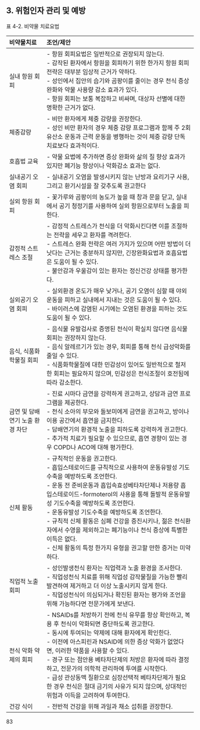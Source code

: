 ## 3. 위험인자 관리 및 예방

표 4-2. 비약물 치료요법

| 비약물치료         | 조언/제안                                                    |
| :------------------- | :----------------------------------------------------------- |
| 실내 항원 회피       | - 항원 회피요법은 일반적으로 권장되지 않는다.<br>- 감작된 환자에서 항원을 회피하기 위한 한가지 항원 회피 전략은 대부분 임상적 근거가 약하다.<br>- 성인에서 집안의 습기와 곰팡이를 줄이는 경우 천식 증상 완화와 약물 사용량 감소 효과가 있다.<br>- 항원 회피는 보통 복잡하고 비싸며, 대상자 선별에 대한 명확한 근거가 없다. |
| 체중감량             | - 비만 환자에게 체중 감량을 권장한다.<br>- 성인 비만 환자의 경우 체중 감량 프로그램과 함께 주 2회 유산소 운동과 근력 운동을 병행하는 것이 체중 감량 단독 치료보다 효과적이다. |
| 호흡법 교육          | - 약물 요법에 추가하면 증상 완화와 삶의 질 향상 효과가 있지만 폐기능 향상이나 악화감소 효과는 없다. |
| 실내공기 오염 회피   | - 실내공기 오염을 발생시키지 않는 난방과 요리기구 사용, 그리고 환기시설을 잘 갖추도록 권고한다 |
| 실외 항원 회피       | - 꽃가루와 곰팡이의 농도가 높을 때 창과 문을 닫고, 실내에서 공기 청정기를 사용하여 실외 항원으로부터 노출을 피한다. |
| 감정적 스트레스 조절 | - 감정적 스트레스가 천식을 더 악화시킨다면 이를 조절하는 전략을 세우고 환자를 격려한다.<br>- 스트레스 완화 전략은 여러 가지가 있으며 어떤 방법이 더 낫다는 근거는 충분하지 않지만, 긴장완화요법과 호흡요법은 도움이 될 수 있다.<br>- 불안감과 우울감이 있는 환자는 정신건강 상태를 평가한다. |
| 실외공기 오염 회피   | - 실외환경 온도가 매우 낮거나, 공기 오염이 심할 때 야외 운동을 피하고 실내에서 지내는 것은 도움이 될 수 있다.<br>- 바이러스에 감염된 시기에는 오염된 환경을 피하는 것도 도움이 될 수 있다. |
| 음식, 식품화학물질 회피 | - 음식물 유발검사로 증명된 천식이 확실치 않다면 음식물 회피는 권장하지 않는다.<br>- 음식 알레르기가 있는 경우, 회피를 통해 천식 급성악화를 줄일 수 있다.<br>- 식품화학물질에 대한 민감성이 있어도 일반적으로 철저한 회피는 필요하지 않으며, 민감성은 천식조절이 호전됨에 따라 감소한다. |
| 금연 및 담배연기 노출 환경 차단 | - 진료 시마다 금연을 강력하게 권고하고, 상담과 금연 프로그램을 제공한다.<br>- 천식 소아의 부모와 돌보미에게 금연을 권고하고, 방이나 이용 공간에서 흡연을 금지한다.<br>- 담배연기의 환경적 노출을 피하도록 강력하게 권고한다.<br>- 추가적 치료가 필요할 수 있으므로, 흡연 경향이 있는 경우 COPD나 ACO에 대해 평가한다. |
| 신체 활동            | - 규칙적인 운동을 권고한다.<br>- 흡입스테로이드를 규칙적으로 사용하여 운동유발성 기도수축을 예방하도록 조언한다.<br>- 운동 전 준비운동과 흡입속효성베타차단제나 저용량 흡입스테로이드-formoterol의 사용을 통해 돌발적 운동유발성 기도수축을 예방하도록 조언한다.<br>- 운동유발성 기도수축을 예방하도록 조언한다.<br>- 규칙적 신체 활동은 심폐 건강을 증진시키나, 젊은 천식환자에서 수영을 제외하고는 폐기능이나 천식 증상에 특별한 이득은 없다.<br>- 신체 활동의 특정 한가지 유형을 권고할 만한 증거는 미약하다. |
| 직업적 노출 회피     | - 성인발생천식 환자는 직업력과 노출 환경을 조사한다.<br>- 직업성천식 치료를 위해 직업성 감작물질을 가능한 빨리 발견하여 제거하고 더 이상 노출시키지 않게 한다.<br>- 직업성천식이 의심되거나 확진된 환자는 평가와 조언을 위해 가능하다면 전문가에게 보낸다. |
| 천식 악화 약제의 회피 | - NSAIDs를 처방하기 전에 천식 유무를 항상 확인하고, 복용 후 천식이 악화되면 중단하도록 권고한다.<br>- 동시에 투여되는 약제에 대해 환자에게 확인한다.<br>- 이전에 아스피린과 NSAID에 의한 증상 악화가 없었다면, 이러한 약품을 사용할 수 있다.<br>- 경구 또는 점안용 베타차단제의 처방은 환자에 따라 결정하고, 전문가의 의학적 관리하에 투여를 시작한다.<br>- 급성 관상동맥 질환으로 심장선택적 베타차단제가 필요한 경우 천식은 절대 금기의 사유가 되지 않으며, 상대적인 위험과 이득을 고려하여 투여한다. |
| 건강 식이            | - 전반적 건강을 위해 과일과 채소 섭취를 권장한다.          |

<PAGE>83